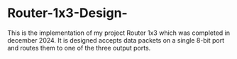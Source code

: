 # Router-1x3-Design-
This is the implementation of my project Router 1x3 which was completed in december 2024. It is designed accepts data packets on a single 8-bit port and routes them to one of the three output ports.
